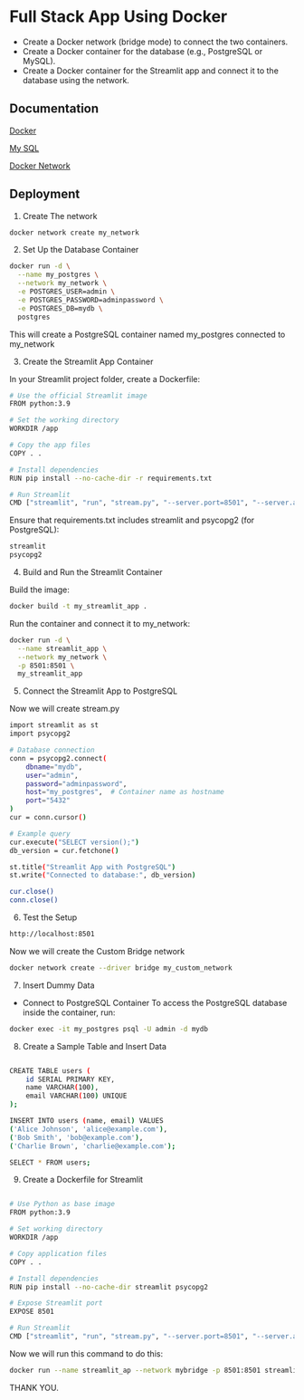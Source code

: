 
# Full Stack App Using Docker

* Create a Docker network (bridge mode) to connect the two containers.
* Create a Docker container for the database (e.g., PostgreSQL or MySQL).
* Create a Docker container for the Streamlit app and connect it to the database using the network.




## Documentation

[Docker](https://docs.docker.com/)

[My SQL](https://hub.docker.com/_/mysql)

[Docker Network](https://docs.docker.com/engine/network/)





## Deployment

1. Create The network
```bash
docker network create my_network
```
2. Set Up the Database Container

```bash
docker run -d \
  --name my_postgres \
  --network my_network \
  -e POSTGRES_USER=admin \
  -e POSTGRES_PASSWORD=adminpassword \
  -e POSTGRES_DB=mydb \
  postgres
```

This will create a PostgreSQL container named my_postgres connected to my_network

3. Create the Streamlit App Container


In your Streamlit project folder, create a Dockerfile:

```bash
# Use the official Streamlit image
FROM python:3.9

# Set the working directory
WORKDIR /app

# Copy the app files
COPY . .

# Install dependencies
RUN pip install --no-cache-dir -r requirements.txt

# Run Streamlit
CMD ["streamlit", "run", "stream.py", "--server.port=8501", "--server.address=0.0.0.0"]

```

Ensure that requirements.txt includes streamlit and psycopg2 (for PostgreSQL):

```bash
streamlit
psycopg2
```

4. Build and Run the Streamlit Container

Build the image:

```bash
docker build -t my_streamlit_app .
```

Run the container and connect it to my_network:

```bash
docker run -d \
  --name streamlit_app \
  --network my_network \
  -p 8501:8501 \
  my_streamlit_app

```

5. Connect the Streamlit App to PostgreSQL

Now we will create stream.py

```bash
import streamlit as st
import psycopg2

# Database connection
conn = psycopg2.connect(
    dbname="mydb",
    user="admin",
    password="adminpassword",
    host="my_postgres",  # Container name as hostname
    port="5432"
)
cur = conn.cursor()

# Example query
cur.execute("SELECT version();")
db_version = cur.fetchone()

st.title("Streamlit App with PostgreSQL")
st.write("Connected to database:", db_version)

cur.close()
conn.close()

```

6. Test the Setup

```bash
http://localhost:8501
```

Now we will create the Custom Bridge network

```bash
docker network create --driver bridge my_custom_network

```

7. Insert Dummy Data

* Connect to PostgreSQL Container
To access the PostgreSQL database inside the container, run:

```bash
docker exec -it my_postgres psql -U admin -d mydb

```

8. Create a Sample Table and Insert Data

```bash

CREATE TABLE users (
    id SERIAL PRIMARY KEY,
    name VARCHAR(100),
    email VARCHAR(100) UNIQUE
);

INSERT INTO users (name, email) VALUES
('Alice Johnson', 'alice@example.com'),
('Bob Smith', 'bob@example.com'),
('Charlie Brown', 'charlie@example.com');

SELECT * FROM users;

```

9. Create a Dockerfile for Streamlit

```bash

# Use Python as base image
FROM python:3.9

# Set working directory
WORKDIR /app

# Copy application files
COPY . .

# Install dependencies
RUN pip install --no-cache-dir streamlit psycopg2

# Expose Streamlit port
EXPOSE 8501

# Run Streamlit
CMD ["streamlit", "run", "stream.py", "--server.port=8501", "--server.address=0.0.0.0"]

```
Now we will run this command to do this:

```bash
docker run --name streamlit_ap --network mybridge -p 8501:8501 streamlit_app
```

THANK YOU.
